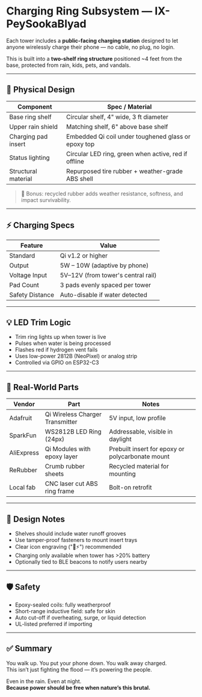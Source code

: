 # Charging Ring Subsystem — IX-PeySookaBlyad

Each tower includes a **public-facing charging station** designed to let anyone wirelessly charge their phone — no cable, no plug, no login.

This is built into a **two-shelf ring structure** positioned ~4 feet from the base, protected from rain, kids, pets, and vandals.

---

## 🧱 Physical Design

| Component           | Spec / Material                                      |
|---------------------|------------------------------------------------------|
| Base ring shelf     | Circular shelf, 4" wide, 3 ft diameter               |
| Upper rain shield   | Matching shelf, 6" above base shelf                  |
| Charging pad insert | Embedded Qi coil under toughened glass or epoxy top |
| Status lighting     | Circular LED ring, green when active, red if offline|
| Structural material | Repurposed tire rubber + weather-grade ABS shell    |

> 🧠 Bonus: recycled rubber adds weather resistance, softness, and impact survivability.

---

## ⚡ Charging Specs

| Feature             | Value                            |
|---------------------|----------------------------------|
| Standard            | Qi v1.2 or higher                |
| Output              | 5W – 10W (adaptive by phone)     |
| Voltage Input       | 5V–12V (from tower's central rail)|
| Pad Count           | 3 pads evenly spaced per tower   |
| Safety Distance     | Auto-disable if water detected   |

---

## 💡 LED Trim Logic

- Trim ring lights up when tower is live  
- Pulses when water is being processed  
- Flashes red if hydrogen vent fails  
- Uses low-power 2812B (NeoPixel) or analog strip  
- Controlled via GPIO on ESP32-C3

---

## 🔧 Real-World Parts

| Vendor        | Part                            | Notes                          |
|---------------|----------------------------------|--------------------------------|
| Adafruit      | Qi Wireless Charger Transmitter | 5V input, low profile          |
| SparkFun      | WS2812B LED Ring (24px)         | Addressable, visible in daylight |
| AliExpress    | Qi Modules with epoxy layer     | Prebuilt insert for epoxy or polycarbonate mount |
| ReRubber      | Crumb rubber sheets             | Recycled material for mounting |
| Local fab     | CNC laser cut ABS ring frame    | Bolt-on retrofit

---

## 🧠 Design Notes

- Shelves should include water runoff grooves  
- Use tamper-proof fasteners to mount insert trays  
- Clear icon engraving ("📱⚡") recommended  
- Charging only available when tower has >20% battery  
- Optionally tied to BLE beacons to notify users nearby

---

## 🛡️ Safety

- Epoxy-sealed coils: fully weatherproof  
- Short-range inductive field: safe for skin  
- Auto cut-off if overheating, surge, or liquid detection  
- UL-listed preferred if importing

---

## ✅ Summary

You walk up. You put your phone down. You walk away charged.  
This isn’t just fighting the flood — it’s powering the people.

Even in the rain. Even at night.  
**Because power should be free when nature’s this brutal.**
